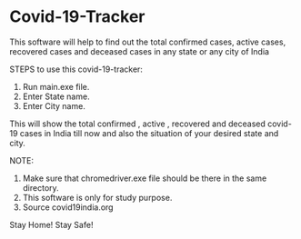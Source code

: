 # Covid-19-Tracker
This software will help to find out the total confirmed cases, active cases, recovered cases and deceased cases in any state or any city of India

STEPS to use this covid-19-tracker:
1. Run main.exe file.
2. Enter State name.
3. Enter City name.

This will show the total confirmed , active , recovered  and deceased covid-19 cases in India till now and also the situation of your desired state and city. 

NOTE:
1. Make sure that chromedriver.exe file should be there in the same directory.
2. This software is only for study purpose.
3. Source covid19india.org

Stay Home! Stay Safe!
